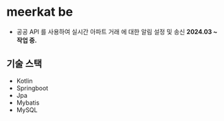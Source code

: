 # meerkat be
* 공공 API 를 사용하여 실시간 아파트 거래 에 대한 알림 설정 및 송신
**2024.03 ~ 작업 중.**

## 기술 스택
- Kotlin
- Springboot
- Jpa
- Mybatis
- MySQL

